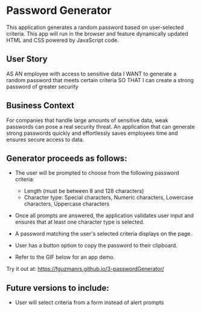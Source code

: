 # Password Generator

This application generates a random password based on user-selected criteria. This app will run in the browser and feature dynamically updated HTML and CSS powered by JavaScript code. 

## User Story

AS AN employee with access to sensitive data
I WANT to generate a random password that meets certain criteria
SO THAT I can create a strong password of greater security

## Business Context
For companies that handle large amounts of sensitive data, weak passwords can pose a real security threat. An application that can generate strong passwords quickly and effortlessly saves employees time and ensures secure access to data.

## Generator proceeds as follows:

* The user will be prompted to choose from the following password criteria:

    - Length (must be between 8 and 128 characters)
    - Character type: Special characters, Numeric characters, Lowercase characters, Uppercase characters

* Once all prompts are answered, the application validates user input and ensures that at least one character type is selected. 

* A password matching the user's selected criteria displays on the page. 

* User has a button option to copy the password to their clipboard.

* Refer to the GIF below for an app demo. 

<!-- ![Password Generator Demo](assets/.gif) -->

Try it out at: https://fguzmanrs.github.io/3-passwordGenerator/

## Future versions to include:

* User will select criteria from a form instead of alert prompts